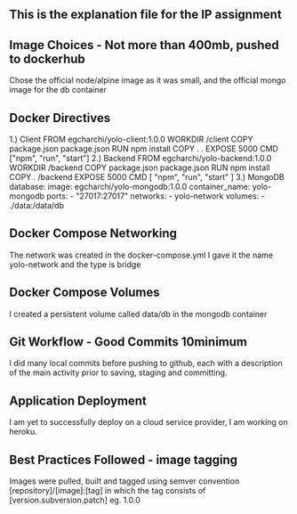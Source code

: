 ## This is the explanation file for the IP assignment

## Image Choices - Not more than 400mb, pushed to dockerhub
Chose the official node/alpine image as it was small, and the official mongo image for the db container
## Docker Directives
1.) Client
    FROM egcharchi/yolo-client:1.0.0
    WORKDIR /client
    COPY package.json package.json
    RUN npm install
    COPY . .
    EXPOSE 5000
    CMD ["npm", "run", "start"]
2.) Backend
    FROM egcharchi/yolo-backend:1.0.0
    WORKDIR /backend
    COPY package.json package.json
    RUN npm install
    COPY . /backend
    EXPOSE 5000
    CMD [ "npm", "run", "start" ]
3.) MongoDB
    database:
     image: egcharchi/yolo-mongodb:1.0.0
     container_name: yolo-mongodb
     ports:
      - "27017:27017"
     networks:
      - yolo-network
     volumes: 
      - ./data:/data/db
## Docker Compose Networking
The network was created in the docker-compose.yml
I gave it the name yolo-network and the type is bridge
## Docker Compose Volumes
I created a persistent volume called data/db in the mongodb container
## Git Workflow - Good Commits 10minimum
I did many local commits before pushing to github, each with a description of the main activity prior to saving, staging and committing.
## Application Deployment
I am yet to successfully deploy on a cloud service provider, I am working on heroku.
## Best Practices Followed - image tagging
Images were pulled, built and tagged using semver convention [repository]/[image]:[tag] in which the tag consists of [version.subversion.patch] eg. 1.0.0